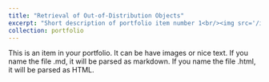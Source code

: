 ```yaml
---
title: "Retrieval of Out-of-Distribution Objects"
excerpt: "Short description of portfolio item number 1<br/><img src='/images/wacv_Summary.png'>"
collection: portfolio
---
```


This is an item in your portfolio. It can be have images or nice text. If you name the file .md, it will be parsed as markdown. If you name the file .html, it will be parsed as HTML. 
